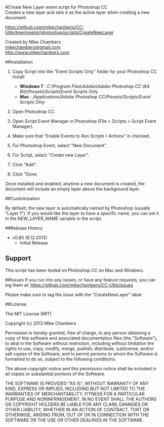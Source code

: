 #Create New Layer event script for Photoshop CC  
Creates a new layer and sets it as the active layer when creating a new document.   

https://github.com/mikechambers/CC-Utils/tree/master/photoshop/scripts/CreateNewLayer

Created by Mike Chambers  
mikechambers@gmail.com  
http://www.mikechambers.com

##Installation

1. Copy Script into the "Event Scripts Only" folder for your Photoshop CC install
    * __Windows 7__ : *C:\Program Files\Adobe\Adobe Photoshop CC (64 Bit)\Presets\Scripts\Event Scripts Only*
    * __Mac__ : */Applications/Adobe Photoshop CC/Presets/Scripts/Event Scripts Only*
        
2. Open Photoshop CC.
3. Open Script Event Manager in Photoshop (File > Scripts > Script Event Manager).
4. Make sure that "Enable Events to Run Scripts / Actions" is checked.
5. For Photoshop Event, select "New Document".
6. For Script, select "Create new Layer".
7. Click "Add".
8. Click "Done.
    
Once installed and enabled, anytime a new document is created, the document will include an empty layer above
the background layer.
    
##Customization

By default, the new layer is automatically named by Photoshop (usually "Layer 1"). If you would like the layer to
have a specific name, you can set it in the NEW_LAYER_NAME variable in the script.


##Release History

* v0.85 (9.12.2013)
    * Initial Release

## Support

This script has been tested on Photoshop CC on Mac and Windows.

##Issues
If you run into any issues, or have any feature requests, you can log them at:
https://github.com/mikechambers/CC-Utils/issues

Please make sure to tag the issue with the "CreateNewLayer" label.


##License

The MIT License (MIT)

Copyright (c) 2013 Mike Chambers

Permission is hereby granted, free of charge, to any person obtaining a copy of
this software and associated documentation files (the "Software"), to deal in
the Software without restriction, including without limitation the rights to
use, copy, modify, merge, publish, distribute, sublicense, and/or sell copies of
the Software, and to permit persons to whom the Software is furnished to do so,
subject to the following conditions:

The above copyright notice and this permission notice shall be included in all
copies or substantial portions of the Software.

THE SOFTWARE IS PROVIDED "AS IS", WITHOUT WARRANTY OF ANY KIND, EXPRESS OR
IMPLIED, INCLUDING BUT NOT LIMITED TO THE WARRANTIES OF MERCHANTABILITY, FITNESS
FOR A PARTICULAR PURPOSE AND NONINFRINGEMENT. IN NO EVENT SHALL THE AUTHORS OR
COPYRIGHT HOLDERS BE LIABLE FOR ANY CLAIM, DAMAGES OR OTHER LIABILITY, WHETHER
IN AN ACTION OF CONTRACT, TORT OR OTHERWISE, ARISING FROM, OUT OF OR IN
CONNECTION WITH THE SOFTWARE OR THE USE OR OTHER DEALINGS IN THE SOFTWARE.
